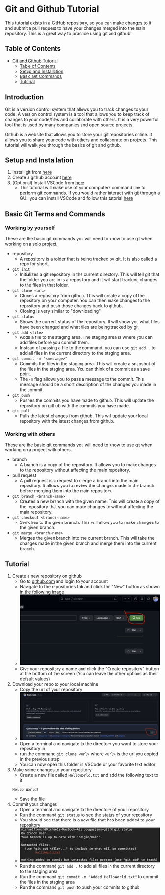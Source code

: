 # Git and Github Tutorial

This tutorial exists in a GitHub repository, so you can make changes to it and submit a pull request to have your changes merged into the main repository. This is a great way to practice using git and github!

## Table of Contents
- [Git and Github Tutorial](#git-and-github-tutorial)
  - [Table of Contents](#table-of-contents)
  - [Setup and Installation](#setup-and-installation)
  - [Basic Git Commands](#basic-git-commands)
  - [Tutorial](#tutorial)

## Introduction
Git is a version control system that allows you to track changes to your code. A version control system is a tool that allows you to keep track of changes to your code/files and collaborate with others. It is a very powerful tool that is used by many companies and open source projects. 

Github is a website that allows you to store your git repositories online. It allows you to share your code with others and collaborate on projects. This tutorial will walk you through the basics of git and github.

## Setup and Installation
1. Install git from [here](https://git-scm.com/downloads)
2. Create a github account [here](https://github.com/)
3. (Optional) Install VSCode from [here](https://code.visualstudio.com/download)
    - This tutorial will make use of your computers command line to perform git commands. If you would rather interact with git through a GUI, you can install VSCode and follow this tutorial [here](vscode-git.md)

## Basic Git Terms and Commands

### Working by yourself
These are the basic git commands you will need to know to use git when working on a solo project.
- repository
    - A repository is a folder that is being tracked by git. It is also called a repo for short. 
- `git init`
    - Initializes a git repository in the current directory. This will tell git that the folder you are in is a repository and it will start tracking changes to the files in that folder.
- `git clone <url>`
    - Clones a repository from github. This will create a copy of the repository on your computer. You can then make changes to the repository and push those changes back to github. 
    - Cloning is very similar to "downloading"
- `git status`
    - Shows the current status of the repository. It will show you what files have been changed and what files are being tracked by git.
- `git add <file>`
    - Adds a file to the staging area. The staging area is where you can add files before you commit them. 
    - Instead of passing a file to the command, you can use `git add .` to add all files in the current directory to the staging area.
- `git commit -m "<message>"`
    - Commits the files in the staging area. This will create a snapshot of the files in the staging area. You can think of a commit as a save point. 
    - The `-m` flag allows you to pass a message to the commit. This message should be a short description of the changes you made in the commit.
- `git push`
    - Pushes the commits you have made to github. This will update the repository on github with the commits you have made.
- `git pull`
    - Pulls the latest changes from github. This will update your local repository with the latest changes from github.

### Working with others
These are the basic git commands you will need to know to use git when working on a project with others.
- branch
    - A branch is a copy of the repository. It allows you to make changes to the repository without affecting the main repository.
- pull request
    - A pull request is a request to merge a branch into the main repository. It allows you to review the changes made in the branch before merging them into the main repository.
- `git branch <branch-name>`
    - Creates a new branch with the given name. This will create a copy of the repository that you can make changes to without affecting the main repository.
- `git checkout <branch-name>`
    - Switches to the given branch. This will allow you to make changes to the given branch.
- `git merge <branch-name>`
    - Merges the given branch into the current branch. This will take the changes made in the given branch and merge them into the current branch.

## Tutorial
1. Create a new repository on github
    - Go to [github.com](https://github.com/) and login to your account
    - Navigate to the repositories tab and click the "New" button as shown in the following image
    - ![New Repository](images/create-repo.png)
    - Give your repository a name and click the "Create repository" button at the bottom of the screen (You can leave the other options as their default values)
2. Download your repo to your local machine
    - Copy the url of your repository
    - ![Copy URL](images/copy-url.png)
    - Open a terminal and navigate to the directory you want to store your repository in
    - run the command `git clone <url>` where `<url>` is the url you copied in the previous step
    - You can now open this folder in VSCode or your favorite text editor
3. Make some changes to your repository
    - Create a new file called `HelloWorld.txt` and add the following text to it
    ```
    Hello World!
    ```
    - Save the file
4. Commit your changes
    - Open a terminal and navigate to the directory of your repository
    - Run the command `git status` to see the status of your repository
    - You should see that there is a new file that has been added to your repository
    - ![Git Status](images/git-status.png)
    - Run the command `git add .` to add all files in the current directory to the staging area
    - Run the command `git commit -m "Added HelloWorld.txt"` to commit the files in the staging area
    - Run the command `git push` to push your commits to github
